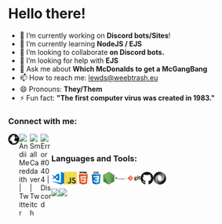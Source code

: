 # Hello there!

- 🔭 I’m currently working on **Discord bots/Sites**!
- 🌱 I’m currently learning **NodeJS / EJS**
- 👯 I’m looking to collaborate **on Discord bots.**
- 🤔 I’m looking for help with **EJS**
- 💬 Ask me about **Which McDonalds to get a McGangBang**
- 📫 How to reach me: [lewds@weebtrash.eu](mailto:lewds@weebtrash.eu)
- 😄 Pronouns: **They/Them**
- ⚡ Fun fact: **"The first computer virus was created in 1983."**

### Connect with me:

[<img align="left" alt="https://lewds.fun" width="22px" src="https://raw.githubusercontent.com/iconic/open-iconic/master/svg/globe.svg" />][website]
[<img align="left" alt="AndiiMeredith | Twitter" width="22px" src="https://cdn.jsdelivr.net/npm/simple-icons@v3/icons/twitter.svg" />][twitter]
[<img align="left" alt="SmallCadaver | Twitch" width="22px" src="https://cdn.jsdelivr.net/npm/simple-icons@v3/icons/twitch.svg" />][twitch]
[<img align="left" alt="Error#0404 | Discord" width="22px" src="https://cdn.jsdelivr.net/npm/simple-icons@v3/icons/discord.svg" />][discord]
<br />

### Languages and Tools:

<img align="left" alt="Visual Studio Code" width="26px" src="https://raw.githubusercontent.com/github/explore/80688e429a7d4ef2fca1e82350fe8e3517d3494d/topics/visual-studio-code/visual-studio-code.png" />
<img align="left" alt="JavaScript" width="26px" src="https://raw.githubusercontent.com/github/explore/80688e429a7d4ef2fca1e82350fe8e3517d3494d/topics/javascript/javascript.png" />
<img align="left" alt="HTML5" width="26px" src="https://raw.githubusercontent.com/github/explore/80688e429a7d4ef2fca1e82350fe8e3517d3494d/topics/html/html.png" />
<img align="left" alt="CSS3" width="26px" src="https://raw.githubusercontent.com/github/explore/80688e429a7d4ef2fca1e82350fe8e3517d3494d/topics/css/css.png" />
<img align="left" alt="Node.js" width="26px" src="https://raw.githubusercontent.com/github/explore/80688e429a7d4ef2fca1e82350fe8e3517d3494d/topics/nodejs/nodejs.png" />
<img align="left" alt="MongoDB" width="26px" src="https://raw.githubusercontent.com/github/explore/80688e429a7d4ef2fca1e82350fe8e3517d3494d/topics/mongodb/mongodb.png" />
<img align="left" alt="Git" width="26px" src="https://raw.githubusercontent.com/github/explore/80688e429a7d4ef2fca1e82350fe8e3517d3494d/topics/git/git.png" />
<img align="left" alt="GitHub" width="26px" src="https://raw.githubusercontent.com/github/explore/78df643247d429f6cc873026c0622819ad797942/topics/github/github.png" />
<img align="left" alt="JSON" width="26px" src="https://raw.githubusercontent.com/github/explore/78df643247d429f6cc873026c0622819ad797942/topics/json/json.png" />
<br />
<br />

<div>
  <img height="170" align="left" src="https://github-readme-stats.vercel.app/api?username=Xynnix&show_icons=true&include_all_commits=true&hide_border=false&theme=jolly" />
  <img src="https://github-readme-stats.vercel.app/api/top-langs/?username=Xynnix&layout=compact&hide_border=false&theme=jolly" />
</div>

[website]: https://support.lewds.fun
[twitter]: https://twitter.com/AndiiMeredith
[twitch]: https://www.twitch.tv/SmallCadaver
[discord]: https://discord.com/invite/eUzPCXv8q2
